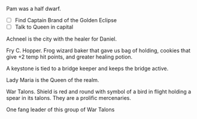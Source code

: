 Pam was a half dwarf.
- [ ] Find Captain Brand of the Golden Eclipse
- [ ] Talk to Queen in capital

Achneel is the city with the healer for Daniel.

Fry C. Hopper. Frog wizard baker that gave us bag of holding, cookies that give +2 temp hit points, and greater healing potion.

A keystone is tied to a bridge keeper and keeps the bridge active.

Lady Maria is the Queen of the realm.

War Talons. Shield is red and round with symbol of a bird in flight holding a spear in its talons. They are a prolific mercenaries.

One fang leader of this group of War Talons